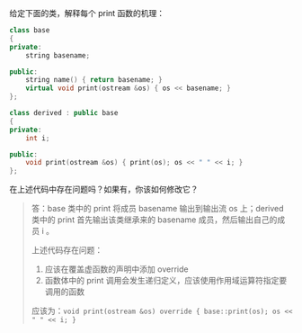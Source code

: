 给定下面的类，解释每个 print 函数的机理：

```cpp
class base
{
private:
    string basename;

public:
    string name() { return basename; }
    virtual void print(ostream &os) { os << basename; }
};

class derived : public base
{
private:
    int i;

public:
    void print(ostream &os) { print(os); os << " " << i; }
};
```

在上述代码中存在问题吗？如果有，你该如何修改它？

> 答：base 类中的 print 将成员 basename 输出到输出流 os 上；derived 类中的 print 首先输出该类继承来的 basename 成员，然后输出自己的成员 i 。
>
> 上述代码存在问题：
>
> 1. 应该在覆盖虚函数的声明中添加 override
> 2. 函数体中的 print 调用会发生递归定义，应该使用作用域运算符指定要调用的函数
>
> 应该为：`void print(ostream &os) override { base::print(os); os << " " << i; }`
